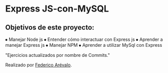 # Express JS-con-MySQL

## Objetivos de este proyecto:
⦁ Manejar Node js
⦁ Entender cómo interactuar con Express js
⦁ Aprender a manejar Express js
⦁ Manejar NPM
⦁ Aprender a utilizar MySql con Express

"Ejercicios actualizados por nombre de Commits."

Realizado por [Federico Arévalo](https://github.com/Fede-Arevalo).
